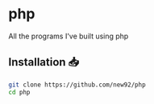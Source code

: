 # php
All the programs I've built using php

## Installation 📥

```bash
git clone https://github.com/new92/php
cd php
```
